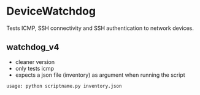 # DeviceWatchdog
Tests ICMP, SSH connectivity and SSH authentication to network devices.

## watchdog_v4
* cleaner version
* only tests icmp
* expects a json file (inventory) as argument when running the script
  
```usage: python scriptname.py inventory.json```
